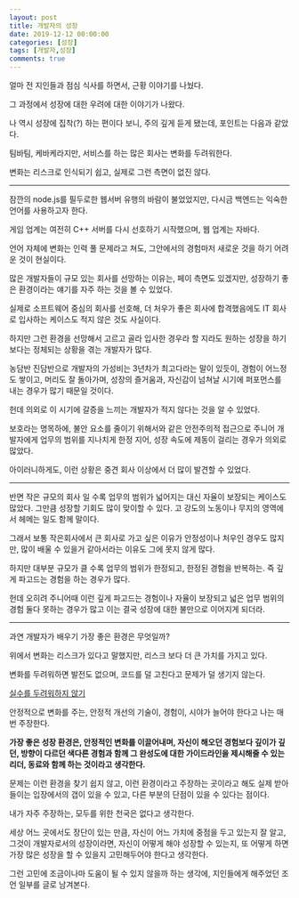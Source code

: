 ```yaml
---
layout: post
title: 개발자의 성장
date: 2019-12-12 00:00:00
categories: [성장]
tags: [개발자,성장]
comments: true
---
```


얼마 전 지인들과 점심 식사를 하면서, 근황 이야기를 나눴다.

그 과정에서 성장에 대한 우려에 대한 이야기가 나왔다.

나 역시 성장에 집착(?) 하는 편이다 보니, 주의 깊게 듣게 됐는데, 포인트는 다음과 같았다.

팀바팀, 케바케라지만, 서비스를 하는 많은 회사는 변화를 두려워한다.

변화는 리스크로 인식되기 쉽고, 실제로 그런 측면이 없진 않다.

---

잠깐의 node.js를 필두로한 웹서버 유행의 바람이 불었었지만, 다시금 백엔드는 익숙한 언어를 사용하고자 한다.

게임 업계는 여전히 C++ 서버를 다시 선호하기 시작했으며, 웹 업계는 자바다.

언어 자체에 변화는 인력 풀 문제라고 쳐도, 그안에서의 경험마저 새로운 것을 하기 어려운 것이 현실이다.

많은 개발자들이 규모 있는 회사를 선망하는 이유는, 페이 측면도 있겠지만, 성장하기 좋은 환경이라는 얘기를 자주 하는 것을 볼 수 있었다.

실제로 소프트웨어 중심의 회사를 선호해, 더 처우가 좋은 회사에 합격했음에도 IT 회사로 입사하는 케이스도 적지 않은 것도 사실이다.

하지만 그런 환경을 선망해서 고르고 골라 입사한 경우라 할 지라도 원하는 성장을 하기 보다는 정체되는 상황을 겪는 개발자가 많다.

농담반 진담반으로 개발자의 가성비는 3년차가 최고다라는 말이 있듯이, 경험이 어느정도 쌓이고, 머리도 잘 돌아가며, 성장의 즐거움과, 자신감이 넘쳐날 시기에 퍼포먼스를 내는 경우가 많기 때문일 것이다.

헌데 의외로 이 시기에 갈증을 느끼는 개발자가 적지 않다는 것을 알 수 있었다.

보호라는 명목하에, 불안 요소를 줄이기 위해서와 같은 안전주의적 접근으로 주니어 개발자에게 업무의 범위를 지나치게 한정 지어, 성장 속도에 제동이 걸리는 경우가 의외로 많았다.

아이러니하게도, 이런 상황은 중견 회사 이상에서 더 많이 발견할 수 있었다. 

---

반면 작은 규모의 회사 일 수록 업무의 범위가 넓어지는 대신 자율이 보장되는 케이스도 많았다. 그만큼 성장할 기회도 많이 맞이할 수 있다. 고 강도의 노동이나 무지의 영역에서 헤메는 일도 함께 말이다.

그래서 보통 작은회사에서 큰 회사로 가고 싶은 이유가 안정성이나 처우인 경우도 많지만, 많이 배울 수 있을거 같아서라는 이유도 그에 못지 않게 많다.

하지만 대부분 규모가 클 수록 업무의 범위가 한정되고, 한정된 경험을 반복하는. 즉 깊게 파고드는 경험을 하는 경우가 많다. 

헌데 오히려 주니어때 이런 깊게 파고드는 경험이나 자율이 보장되고 넓은 업무 범위의 경험 둘다 못하는 경우가 많고 이는 결국 성장에 대한 불만으로 이어지게 되더라.

---

과연 개발자가 배우기 가장 좋은 환경은 무엇일까?

위에서 변화는 리스크가 있다고 말했지만, 리스크 보다 더 큰 가치를 가지고 있다.

변화를 두려워하면 발전도 없으며, 코드를 덜 고친다고 문제가 덜 생기지 않는다.

[실수를 두려워하지 않기](https://elky84.github.io/2018/06/01/dont_be_afraid_from_mistake/)

안정적으로 변화를 주는, 안정적 개선의 기술이, 경험이, 시야가 늘어야 한다고 나는 매번 주장한다.

**가장 좋은 성장 환경은, 안정적인 변화를 이끌어내며, 자신이 해오던 경험보다 깊이가 깊던, 방향이 다르던 색다른 경험과 함께 그 완성도에 대한 가이드라인을 제시해줄 수 있는 리더, 동료와 함께 하는 것이라고 생각한다.**


문제는 이런 환경을 찾기 쉽지 않고, 이런 환경이라고 주장하는 곳이라고 해도 실제 받아들이는 입장에서의 갭이 있을 수 있고, 다른 부분의 단점이 있을 수 있다는 점이다.

내가 자주 주장하는, 모두를 위한 천국은 없다고 생각한다.

세상 어느 곳에서도 장단이 있는 만큼, 자신이 어느 가치에 중점을 두고 있는지 잘 알고, 그것이 개발자로서의 성장이라면, 자신이 어떻게 해야 성장할 수 있는지, 또 어떻게 하면 가장 많은 성장을 할 수 있을지 고민해두어야 한다고 생각한다.

그런 고민에 조금이나마 도움이 될 수 있지 않을까 하는 생각에, 지인들에게 해주었던 조언 일부를 글로 남겨본다.